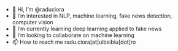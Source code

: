 - 👋 Hi, I’m @raduciora
- 👀 I’m interested in NLP, machine learning, fake news detection, computer vision
- 🌱 I’m currently learning deep learning applied to fake news
- 💞️ I’m looking to collaborate on machine learning
- 📫 How to reach me radu.ciora[at]ulbsibiu[dot]ro

<!---
raduciora/raduciora is a ✨ special ✨ repository because its `README.md` (this file) appears on your GitHub profile.
You can click the Preview link to take a look at your changes.
--->

